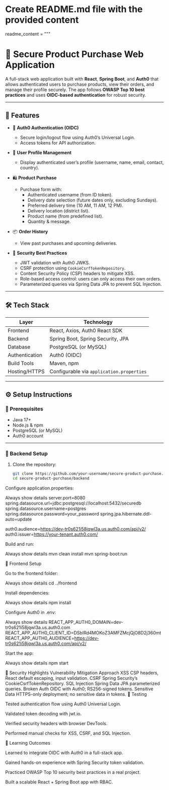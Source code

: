 # Create README.md file with the provided content

readme_content = """
# 🛒 Secure Product Purchase Web Application  
A full-stack web application built with **React**, **Spring Boot**, and **Auth0** that allows authenticated users to purchase products, view their orders, and manage their profile securely. The app follows **OWASP Top 10 best practices** and uses **OIDC-based authentication** for robust security.

---

## 🚀 Features  
- 🔑 **Auth0 Authentication (OIDC)**  
  - Secure login/logout flow using Auth0’s Universal Login.  
  - Access tokens for API authorization.  

- 👤 **User Profile Management**  
  - Display authenticated user’s profile (username, name, email, contact, country).  

- 🛍️ **Product Purchase**  
  - Purchase form with:  
    - Authenticated username (from ID token).  
    - Delivery date selection (future dates only, excluding Sundays).  
    - Preferred delivery time (10 AM, 11 AM, 12 PM).  
    - Delivery location (district list).  
    - Product name (from predefined list).  
    - Quantity & message.  

- 📦 **Order History**  
  - View past purchases and upcoming deliveries.  

- 🔐 **Security Best Practices**  
  - JWT validation with Auth0 JWKS.  
  - CSRF protection using `CookieCsrfTokenRepository`.  
  - Content Security Policy (CSP) headers to mitigate XSS.  
  - Role-based access control: users can only access their own orders.  
  - Parameterized queries via Spring Data JPA to prevent SQL Injection.  

---

## 🛠️ Tech Stack  
| Layer            | Technology                          |
|------------------|------------------------------------|
| Frontend         | React, Axios, Auth0 React SDK      |
| Backend          | Spring Boot, Spring Security, JPA  |
| Database         | PostgreSQL (or MySQL)              |
| Authentication   | Auth0 (OIDC)                       |
| Build Tools      | Maven, npm                         |
| Hosting/HTTPS    | Configurable via `application.properties` |

---



## ⚙️ Setup Instructions  

### 🔹 Prerequisites  
- Java 17+  
- Node.js & npm  
- PostgreSQL (or MySQL)  
- Auth0 account  

---


### 🔹 Backend Setup  
1. Clone the repository:  
   ```bash
   git clone https://github.com/your-username/secure-product-purchase.git
   cd secure-product-purchase/backend


Configure application.properties:

Always show details
server.port=8080
spring.datasource.url=jdbc:postgresql://localhost:5432/securedb
spring.datasource.username=postgres
spring.datasource.password=your_password
spring.jpa.hibernate.ddl-auto=update

auth0.audience=https://dev-tr0s621i58jqwl3a.us.auth0.com/api/v2/
auth0.issuer=https://your-tenant.auth0.com/


Build and run:

Always show details
mvn clean install
mvn spring-boot:run

🔹 Frontend Setup

Go to the frontend folder:

Always show details
cd ../frontend


Install dependencies:

Always show details
npm install


Configure Auth0 in .env:

Always show details
REACT_APP_AUTH0_DOMAIN=dev-tr0s621i58jqwl3a.us.auth0.com
REACT_APP_AUTH0_CLIENT_ID=DSbIRd4MOKoZ3AMFZMcjQjO8D2j360mt
REACT_APP_AUTH0_AUDIENCE=https://dev-tr0s621i58jqwl3a.us.auth0.com/api/v2/


Start the app:

Always show details
npm start

🔐 Security Highlights
Vulnerability	Mitigation Approach
XSS	CSP headers, React default escaping, input validation.
CSRF	Spring Security’s CookieCsrfTokenRepository.
SQL Injection	Spring Data JPA parameterized queries.
Broken Auth	OIDC with Auth0; RS256-signed tokens.
Sensitive Data	HTTPS-only deployment; no sensitive data in tokens.
🧪 Testing

Tested authentication flow using Auth0 Universal Login.

Validated token decoding with jwt.io.

Verified security headers with browser DevTools.

Performed manual checks for XSS, CSRF, and SQL Injection.

📖 Learning Outcomes

Learned to integrate OIDC with Auth0 in a full-stack app.

Gained hands-on experience with Spring Security token validation.

Practiced OWASP Top 10 security best practices in a real project.

Built a scalable React + Spring Boot app with RBAC.
